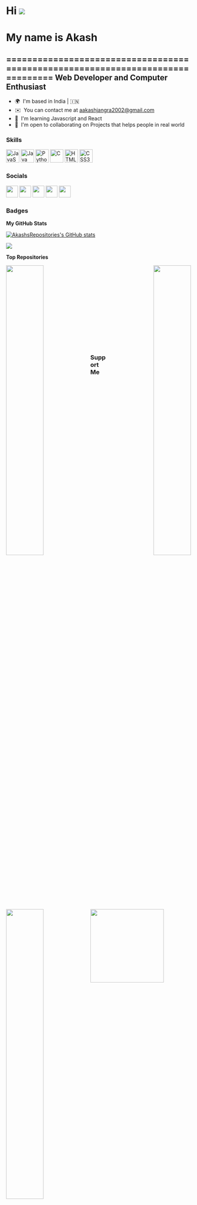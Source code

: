 # Hi ![](https://user-images.githubusercontent.com/18350557/176309783-0785949b-9127-417c-8b55-ab5a4333674e.gif)
# My name is Akash
===============================================================================
Web Developer and Computer Enthusiast
-------------------------------------

* 🌍  I'm based in India | 🇮🇳
* ✉️  You can contact me at [aakashjangra2002@gmail.com](mailto:aakashjangra2002@gmail.com)
* 🧠  I'm learning Javascript and React
* 🤝  I'm open to collaborating on Projects that helps people in real world

### Skills


<p align="left">
<a href="https://developer.mozilla.org/en-US/docs/Web/JavaScript" target="_blank" rel="noreferrer"><img src="https://raw.githubusercontent.com/danielcranney/readme-generator/main/public/icons/skills/javascript-colored.svg" width="36" height="36" alt="JavaScript" /></a>
<a href="https://www.oracle.com/java/" target="_blank" rel="noreferrer"><img src="https://raw.githubusercontent.com/danielcranney/readme-generator/main/public/icons/skills/java-colored.svg" width="36" height="36" alt="Java" /></a>
<a href="https://www.python.org/" target="_blank" rel="noreferrer"><img src="https://raw.githubusercontent.com/danielcranney/readme-generator/main/public/icons/skills/python-colored.svg" width="36" height="36" alt="Python" /></a>
<a href="https://docs.microsoft.com/en-us/cpp/?view=msvc-170" target="_blank" rel="noreferrer"><img src="https://raw.githubusercontent.com/danielcranney/readme-generator/main/public/icons/skills/c-colored.svg" width="36" height="36" alt="C" /></a>
<a href="https://developer.mozilla.org/en-US/docs/Glossary/HTML5" target="_blank" rel="noreferrer"><img src="https://raw.githubusercontent.com/danielcranney/readme-generator/main/public/icons/skills/html5-colored.svg" width="36" height="36" alt="HTML5" /></a>
<a href="https://www.w3.org/TR/CSS/#css" target="_blank" rel="noreferrer"><img src="https://raw.githubusercontent.com/danielcranney/readme-generator/main/public/icons/skills/css3-colored.svg" width="36" height="36" alt="CSS3" /></a>
</p>


### Socials

<p align="left"> <a href="https://www.codepen.io/says_chill" target="_blank" rel="noreferrer"><img src="https://raw.githubusercontent.com/danielcranney/readme-generator/main/public/icons/socials/codepen.svg" width="32" height="32" /></a> <a href="https://discord.com/users/SKY#9813" target="_blank" rel="noreferrer"><img src="https://raw.githubusercontent.com/danielcranney/readme-generator/main/public/icons/socials/discord.svg" width="32" height="32" /></a> <a href="https://www.github.com/AkashsRepositories" target="_blank" rel="noreferrer"><img src="https://raw.githubusercontent.com/danielcranney/readme-generator/main/public/icons/socials/github.svg" width="32" height="32" /></a> <a href="https://www.linkedin.com/in/akashjangra1/" target="_blank" rel="noreferrer"><img src="https://raw.githubusercontent.com/danielcranney/readme-generator/main/public/icons/socials/linkedin.svg" width="32" height="32" /></a> <a href="https://www.twitter.com//says_chill" target="_blank" rel="noreferrer"><img src="https://raw.githubusercontent.com/danielcranney/readme-generator/main/public/icons/socials/twitter.svg" width="32" height="32" /></a></p>

### Badges

<b>My GitHub Stats</b>

<a href="http://www.github.com/AkashsRepositories"><img src="https://github-readme-stats.vercel.app/api?username=AkashsRepositories&show_icons=true&hide=&count_private=true&title_color=3382ed&text_color=0891b2&icon_color=ffffff&bg_color=181824&hide_border=true&show_icons=true" alt="AkashsRepositories's GitHub stats" /></a>

<a href="http://www.github.com/AkashsRepositories"><img src="https://github-readme-streak-stats.herokuapp.com/?user=AkashsRepositories&stroke=0891b2&background=181824&ring=3382ed&fire=3382ed&currStreakNum=0891b2&currStreakLabel=3382ed&sideNums=0891b2&sideLabels=0891b2&dates=0891b2&hide_border=true" /></a>

<b>Top Repositories</b>

<div width="100%" align="center"><a href="https://github.com/AkashsRepositories/leetcode" align="left"><img align="left" width="45%" src="https://github-readme-stats.vercel.app/api/pin/?username=AkashsRepositories&repo=leetcode&title_color=3382ed&text_color=0891b2&icon_color=ffffff&bg_color=181824&hide_border=true&locale=en" /></a><a href="https://github.com/AkashsRepositories/weather-around" align="right"><img align="right" width="45%" src="https://github-readme-stats.vercel.app/api/pin/?username=AkashsRepositories&repo=weather-around&title_color=3382ed&text_color=0891b2&icon_color=ffffff&bg_color=181824&hide_border=true&locale=en" /></a></div><br /><br /><br /><br /><br /><br /><br />

<br /><br /><br /><br /><br />

<div width="100%" align="center"><a href="https://github.com/AkashsRepositories/zen-notes" align="left"><img align="left" width="45%" src="https://github-readme-stats.vercel.app/api/pin/?username=AkashsRepositories&repo=zen-notes&title_color=3382ed&text_color=0891b2&icon_color=ffffff&bg_color=181824&hide_border=true&locale=en" /></a></div>

### Support Me

<a href="https://www.buymeacoffee.com/akashj"><img src="https://cdn.buymeacoffee.com/buttons/v2/default-yellow.png" width="200" /></a>
